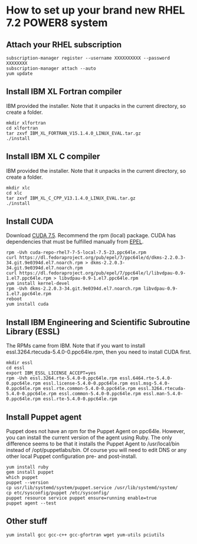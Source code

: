 # How to set up your brand new RHEL 7.2 POWER8 system

## Attach your RHEL subscription

```shell
subscription-manager register --username XXXXXXXXXX --password XXXXXXXX
subscription-manager attach --auto
yum update
```

## Install IBM XL Fortran compiler

IBM provided the installer.  Note that it unpacks in the current directory, so create a folder.

```shell
mkdir xlfortran
cd xlfortran
tar zxvf IBM_XL_FORTRAN_V15.1.4.0_LINUX_EVAL.tar.gz
./install
```

## Install IBM XL C compiler

IBM provided the installer.  Note that it unpacks in the current directory, so create a folder.

```shell
mkdir xlc
cd xlc
tar zxvf IBM_XL_C_CPP_V13.1.4.0_LINUX_EVAL.tar.gz
./install
```

## Install CUDA

Download [CUDA 7.5](https://developer.nvidia.com/cuda-downloads).  Recommend the rpm (local) package.  CUDA has dependencies that must be fulfilled manually from [EPEL](https://dl.fedoraproject.org/pub/epel/7/ppc64le/).

```shell
rpm -Uvh cuda-repo-rhel7-7-5-local-7.5-23.ppc64le.rpm
curl https://dl.fedoraproject.org/pub/epel/7/ppc64le/d/dkms-2.2.0.3-34.git.9e0394d.el7.noarch.rpm > dkms-2.2.0.3-34.git.9e0394d.el7.noarch.rpm
curl https://dl.fedoraproject.org/pub/epel/7/ppc64le/l/libvdpau-0.9-1.el7.ppc64le.rpm > libvdpau-0.9-1.el7.ppc64le.rpm
yum install kernel-devel
rpm -Uvh dkms-2.2.0.3-34.git.9e0394d.el7.noarch.rpm libvdpau-0.9-1.el7.ppc64le.rpm
reboot
yum install cuda
```

## Install IBM Engineering and Scientific Subroutine Library (ESSL)

The RPMs came from IBM.  Note that if you want to install essl.3264.rtecuda-5.4.0-0.ppc64le.rpm, then you need to install CUDA first.

```shell
mkdir essl
cd essl
export IBM_ESSL_LICENSE_ACCEPT=yes
rpm -Uvh essl.3264.rte-5.4.0-0.ppc64le.rpm essl.6464.rte-5.4.0-0.ppc64le.rpm essl.license-5.4.0-0.ppc64le.rpm essl.msg-5.4.0-0.ppc64le.rpm essl.rte.common-5.4.0-0.ppc64le.rpm essl.3264.rtecuda-5.4.0-0.ppc64le.rpm essl.common-5.4.0-0.ppc64le.rpm essl.man-5.4.0-0.ppc64le.rpm essl.rte-5.4.0-0.ppc64le.rpm
```

## Install Puppet agent

Puppet does not have an rpm for the Puppet Agent on ppc64le.  However, you can install the current version of the agent using Ruby.  The only difference seems to be that it installs the Puppet Agent to /usr/local/bin instead of /opt/puppetlabs/bin.  Of course you will need to edit DNS or any other local Puppet configuration pre- and post-install.

```shell
yum install ruby
gem install puppet
which puppet
puppet --version
cp usr/lib/systemd/system/puppet.service /usr/lib/systemd/system/
cp etc/sysconfig/puppet /etc/sysconfig/
puppet resource service puppet ensure=running enable=true
puppet agent --test
```

## Other stuff

```shell
yum install gcc gcc-c++ gcc-gfortran wget yum-utils pciutils
```
